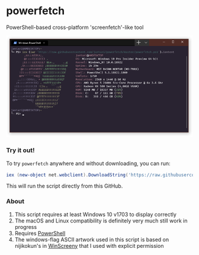 # powerfetch
PowerShell-based cross-platform 'screenfetch'-like tool

![Alt text](screenshot.png?raw=true "sample Windows screenshot")

### Try it out!

To try `powerfetch` anywhere and without downloading, you can run:

```powershell
iex (new-object net.webclient).DownloadString('https://raw.githubusercontent.com/jantari/powerfetch/master/powerfetch.ps1')
```

This will run the script directly from this GitHub. 

### About

1. This script requires at least Windows 10 v1703 to display correctly
2. The macOS and Linux compatibility is definitely very much still work in progress
3. Requires [PowerShell](https://github.com/PowerShell/PowerShell "PowerShell GitHub page")
4. The windows-flag ASCII artwork used in this script is based on nijikokun's in [WinScreeny](https://github.com/nijikokun/WinScreeny "WinScreeny GitHub page") that I used with explicit permission
